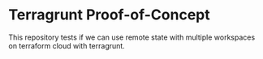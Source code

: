 # Terragrunt Proof-of-Concept

This repository tests if we can use remote state with multiple workspaces
on terraform cloud with terragrunt.